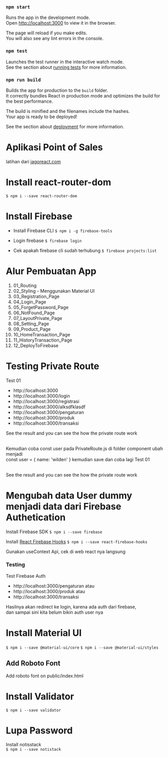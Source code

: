 ### `npm start`

Runs the app in the development mode.<br />
Open [http://localhost:3000](http://localhost:3000) to view it in the browser.

The page will reload if you make edits.<br />
You will also see any lint errors in the console.

### `npm test`

Launches the test runner in the interactive watch mode.<br />
See the section about [running tests](https://facebook.github.io/create-react-app/docs/running-tests) for more information.

### `npm run build`

Builds the app for production to the `build` folder.<br />
It correctly bundles React in production mode and optimizes the build for the best performance.

The build is minified and the filenames include the hashes.<br />
Your app is ready to be deployed!

See the section about [deployment](https://facebook.github.io/create-react-app/docs/deployment) for more information.

# Aplikasi Point of Sales
latihan dari [jagoreact.com](jagoreact.com)

# Install react-router-dom
`$ npm i --save react-router-dom`

# Install Firebase
- Install Firebase CLI
`$ npm i -g firebase-tools`

- Login firebase
`$ firebase login`

- Cek apakah firebase cli sudah terhubung
`$ firebase projects:list`




# Alur Pembuatan App
1. 01_Routing
2. 02_Styling - Menggunakan Material UI
3. 03_Registration_Page
4. 04_Login_Page
5. 05_ForgetPassword_Page
6. 06_NotFound_Page
7. 07_LayoutPrivate_Page
8. 08_Setting_Page
9. 09_Product_Page
10. 10_HomeTransaction_Page
11. 11_HistoryTransaction_Page
12. 12_DeployToFirebase


# Testing Private Route
Test 01
- http://localhost:3000
- http://localhost:3000/login
- http://localhost:3000/registrasi
- http://localhost:3000/alksdfklasdf
- http://localhost:3000/pengaturan
- http://localhost:3000/produk
- http://localhost:3000/transaksi

See the result and you can see the how the private route work<br/><br/>

Kemudian coba const user pada PrivateRoute.js di folder component ubah menjadi<br/>
const user = { name: 'wilden' } kemudian save dan coba lagi Test 01<br/><br/>

See the result and you can see the how the private route work

# Mengubah data User dummy menjadi data dari Firebase Authetication
Install Firebase SDK
`$ npm i --save firebase`

Install [React Firebase Hooks](https://github.com/CSFrequency/react-firebase-hooks)
`$ npm i --save react-firebase-hooks`

Gunakan useContext Api, cek di web react nya langsung<br/>

### Testing
Test Firebase Auth
- http://localhost:3000/pengaturan
atau
- http://localhost:3000/produk
atau
- http://localhost:3000/transaksi

Hasilnya akan redirect ke login, karena ada auth dari firebase,<br/>
dan sampai sini kita belum bikin auth user nya

# Install Material UI
`$ npm i --save @material-ui/core`
`$ npm i --save @material-ui/styles`

## Add Roboto Font
Add roboto font on public/index.html

# Install Validator
`$ npm i --save validator`

# Lupa Password
Install notisstack<br/>
`$ npm i --save notistack`